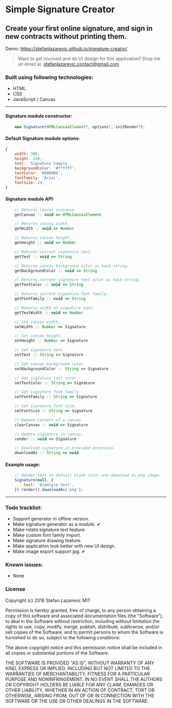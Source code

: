 # Simple Signature Creator

## Create your first online signature, and sign in new contracts without printing them.

Demo: https://stefanlazarevic.github.io/signature-creator/

> Want to get involved and do UI design for this application? Drop me an email at: stefanlazarevic.contact@gmail.com

### Built using following technologies:

- HTML
- CSS
- JavaScript / Canvas

---

#### Signature module constructor:

```javascript
    new Signature(HTMLCanvasElement?, options?, initRender?);
```

#### Default Signature module options:

```javascript
{
    width: 300,
    height: 150,
    text: 'Signature Sample',
    backgroundColor: '#ffffff',
    textColor: '#000000',
    fontFamily: 'Arial',
    fontSize: 24,
}
```

#### Signature module API:

```javascript
    // Returns canvas instance.
    getCanvas :: void => HTMLCanvasElement

    // Returns canvas width.
    getWidth :: void => Number

    // Returns canvas height.
    getHeight :: void => Number

    // Returns current signature text.
    getText :: void => String

    // Returns canvas background color as hash string.
    getBackgroundColor :: void => String

    // Returns current signature text color as hash string.
    getTextColor :: void => String

    // Returns current signature font family.
    getFontFamily :: void => String

    // Returns width of signature text.
    getTextWidth :: void => Number

    // Set canvas width.
    setWidth :: Number => Signature

    // Set canvas height.
    setHeight :: Number => Signature

    // Set signature text.
    setText :: String => Signature

    // Set canvas background color.
    setBackgroundColor :: String => Signature

    // Set signature text color.
    setTextColor :: String => Signature

    // Set signature font family.
    setFontFamily :: String => Signature

    // Set signature font size.
    setFontSize :: String => Signature

    // Remove content of a canvas.
    clearCanvas :: void => Signature

    // Update signature in canvas.
    render :: void => Signature

    // Download signature in provided extension.
    downloadAs :: String => void
```

#### Example usage:

```javascript
    // Render text in default black color and download as png image.
    Signature(null, {
        text: 'Examlple text',
    }).render().downloadAs('png');
```

---

### Todo tracklist:

- Support generator in offline version.
- Make signature generator as a module. ✔
- Make rotate signature text feature.
- Make custom font family import.
- Make signature drawing feature.
- Make application look better with new UI design.
- Make image export support jpg. ✔

### Known issues:

- None

### License

Copyright (c) 2018 Stefan Lazarevic MIT

Permission is hereby granted, free of charge, to any person obtaining a copy
of this software and associated documentation files (the "Software"), to deal
in the Software without restriction, including without limitation the rights
to use, copy, modify, merge, publish, distribute, sublicense, and/or sell
copies of the Software, and to permit persons to whom the Software is
furnished to do so, subject to the following conditions:

The above copyright notice and this permission notice shall be included in all
copies or substantial portions of the Software.

THE SOFTWARE IS PROVIDED "AS IS", WITHOUT WARRANTY OF ANY KIND, EXPRESS OR
IMPLIED, INCLUDING BUT NOT LIMITED TO THE WARRANTIES OF MERCHANTABILITY,
FITNESS FOR A PARTICULAR PURPOSE AND NONINFRINGEMENT. IN NO EVENT SHALL THE
AUTHORS OR COPYRIGHT HOLDERS BE LIABLE FOR ANY CLAIM, DAMAGES OR OTHER
LIABILITY, WHETHER IN AN ACTION OF CONTRACT, TORT OR OTHERWISE, ARISING FROM,
OUT OF OR IN CONNECTION WITH THE SOFTWARE OR THE USE OR OTHER DEALINGS IN THE
SOFTWARE.
